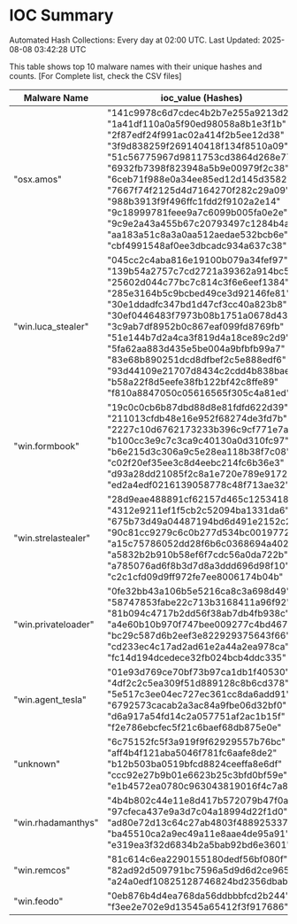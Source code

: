 # IOC Summary

Automated Hash Collections: Every day at 02:00 UTC. Last Updated: 2025-08-08 03:42:28 UTC

This table shows top 10 malware names with their unique hashes and counts. [For Complete list, check the CSV files]

| Malware Name | ioc_value (Hashes) | Count |
|--------------|--------------------|-------|
|  "osx.amos" |  "141c9978c6d7cdec4b2b7e255a9213d2"<br> "1a41df110a0a5f90ed98058a8b1e3f1b"<br> "2f87edf24f991ac02a414f2b5ee12d38"<br> "3f9d838259f269140418f134f8510a09"<br> "51c56775967d9811753cd3864d268e77"<br> "6932fb7398f823948a5b9e00979f2c38"<br> "6ceb71f988e0a34ee85ed12d145d3582"<br> "7667f74f2125d4d7164270f282c29a09"<br> "988b3913f9f496ffc1fdd2f9102a2e14"<br> "9c18999781feee9a7c6099b005fa0e2e"<br> "9c9e2a43a455b67c20793497c1284b4a"<br> "aa183a51c8a3a0aa512aedae532bcb6e"<br> "cbf4991548af0ee3dbcadc934a637c38" | 13 |
|  "win.luca_stealer" |  "045cc2c4aba816e19100b079a34fef97"<br> "139b54a2757c7cd2721a39362a914bc5"<br> "25602d044c77bc7c814c3f6e6eef1384"<br> "285e3164b5c9bcbed49ce3d92146fe81"<br> "30e1ddadfc347bd1d47cf3cc40a823b8"<br> "30ef0446483f7973b08b1751a0678d43"<br> "3c9ab7df8952b0c867eaf099fd8769fb"<br> "51e144b7d2a4ca3f819d4a18ce89c2d9"<br> "5fa62aa883d435e5be004a9bfbfb99a7"<br> "83e68b890251dcd8dfbef2c5e888edf6"<br> "93d44109e21707d8434c2cdd4b838bae"<br> "b58a22f8d5eefe38fb122bf42c8ffe89"<br> "f810a8847050c05616565f305c4a81ed" | 13 |
|  "win.formbook" |  "19c0c0cb6b87dbd88d8e81fdfd622d39"<br> "211013cfdb48e16e952f68274de3fd7b"<br> "2227c10d6762173233b396c9cf771e7a"<br> "b100cc3e9c7c3ca9c40130a0d310fc97"<br> "b6e215d3c306a9c5e28ea118b38f7c08"<br> "c02f20ef35ee3c8d4eebc214fc6b36e3"<br> "d93a28dd21085f2c8a1e720e789e9172"<br> "ed2a4edf0216139058778c48f713ae32" | 8 |
|  "win.strelastealer" |  "28d9eae488891cf62157d465c1253418"<br> "4312e9211ef1f5cb2c52094ba1331da6"<br> "675b73d49a04487194bd6d491e2152c2"<br> "90c81cc9279c6c0b277d534bc0019772"<br> "a15c75786052dd28f6b6c0368694a402"<br> "a5832b2b910b58ef6f7cdc56a0da722b"<br> "a785076ad6f8b3d7d8a3ddd696d98f10"<br> "c2c1cfd09d9ff972fe7ee8006174b04b" | 8 |
|  "win.privateloader" |  "0fe32bb43a106b5e5216ca8c3a698d49"<br> "58747853fabe22c713b3168411a96f92"<br> "81b094c4717b2dd56f38ab7db4fb938c"<br> "a4e60b10b970f747bee009277c4bd467"<br> "bc29c587d6b2eef3e822929375643f66"<br> "cd233ec4c17ad2ad61e2a44a2ea978ca"<br> "fc14d194dcedece32fb024bcb4ddc335" | 7 |
|  "win.agent_tesla" |  "01e93d769ce70bf73b97ca1db1f40530"<br> "4df2c2c5ea309f51d889128c8b6cd378"<br> "5e517c3ee04ec727ec361cc8da6add91"<br> "6792573cacab2a3ac84a9fbe06d32bf0"<br> "d6a917a54fd14c2a057751af2ac1b15f"<br> "f2e786ebcfec5f21c6baef68db875e0e" | 6 |
|  "unknown" |  "6c75152fc5f3a919f9f62929557b76bc"<br> "aff4b4f121aba5046f781fc6aafe8de2"<br> "b12b503ba0519bfcd8824ceeffa8e6df"<br> "ccc92e27b9b01e6623b25c3bfd0bf59e"<br> "e1b4572ea0780c963043819016f4c7a8" | 5 |
|  "win.rhadamanthys" |  "4b4b802c44e11e8d417b572079b47f0a"<br> "97cfeca437e9a3d7c04a18994d22f1d0"<br> "ad80e72d13c64c27ab4803f488925337"<br> "ba45510ca2a9ec49a11e8aae4de95a91"<br> "e319ea3f32d6834b2a5bab92bd6e3601" | 5 |
|  "win.remcos" |  "81c614c6ea2290155180dedf56bf080f"<br> "82ad92d509791bc7596a5d9d6d2ce965"<br> "a24a0edf10825128746824bd2356dbab" | 3 |
|  "win.feodo" |  "0eb876b4d4ea768da56ddbbbfcd2b244"<br> "f3ee2e702e9d13545a65412f3f917686" | 2 |